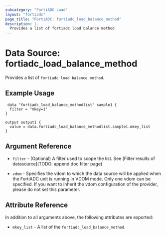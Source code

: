 ```yaml
---
subcategory: "FortiADC Load"
layout: "fortiadc"
page_title: "FortiADC: fortiadc_load_balance_method"
description: |-
  Provides a list of fortiadc load balance method
---
```


# Data Source: fortiadc_load_balance_method
Provides a list of `fortiadc load balance method`.

## Example Usage

```hcl
 data "fortiadc_load_balance_methodlist" sample1 {
  filter = "mkey=1"
}

output output1 {
  value = data.fortiadc_load_balance_methodlist.sample1.mkey_list
}
```

## Argument Reference

* `filter` - (Optional) A filter used to scope the list. See [Filter results of datasource](TODO: append doc filter page)

* `vdom` - Specifies the vdom to which the data source will be applied when the FortiADC unit is running in VDOM mode. Only one vdom can be specified. If you want to inherit the vdom configuration of the provider, please do not set this parameter.

## Attribute Reference

In addition to all arguments above, the following attributes are exported:

* `mkey_list` -  A list of the `fortiadc_load_balance_method`.
